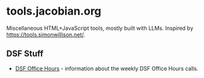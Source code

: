 # tools.jacobian.org

Miscellaneous HTML+JavaScript tools, mostly built with LLMs. Inspired by https://tools.simonwillison.net/.

## DSF Stuff

- [DSF Office Hours](http://tools.jacobian.org/dsf-office-hours/) - information about the weekly DSF Office Hours calls.

